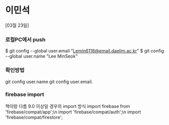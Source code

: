 # 이민석

[03월 23일]

### 로컬PC에서 push
$ git config --global user.email "Lemin6118@email.daelim.ac.kr"
$ git config --global user.name "Lee MinSeok"

### 확인방법
git config user.name
git config user.email.

### firebase import 
책이랑 다름 9.0 이상일 경우의 import 방식
import firebase from 'firebase/compat/app';\n
import 'firebase/compat/auth';\n
import 'firebase/compat/firestore';
